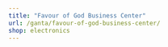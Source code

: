 ```yaml
---
title: "Favour of God Business Center"
url: /ganta/favour-of-god-business-center/
shop: electronics
---
```

